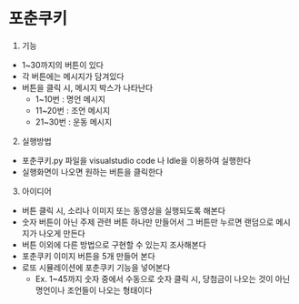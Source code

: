 # 포춘쿠키

1. 기능
 * 1~30까지의 버튼이 있다
 * 각 버튼에는 메시지가 담겨있다
 * 버튼을 클릭 시, 메시지 박스가 나타난다
   - 1~10번 : 명언 메시지
   - 11~20번 : 조언 메시지
   - 21~30번 : 운동 메시지

2. 실행방법
 * 포춘쿠키.py 파일을 visualstudio code 나 Idle을 이용하여 실행한다
 * 실행화면이 나오면 원하는 버튼을 클릭한다

3. 아이디어
 * 버튼 클릭 시, 소리나 이미지 또는 동영상을 실행되도록 해본다
 * 숫자 버튼이 아닌 주제 관련 버튼 하나만 만들어서 그 버튼만 누르면 랜덤으로 메시지가 나오게 만든다
 * 버튼 이외에 다른 방법으로 구현할 수 있는지 조사해본다
 * 포춘쿠키 이미지 버튼을 5개 만들어 본다
 * 로또 시뮬레이션에 포춘쿠키 기능을 넣어본다 
   - Ex. 1~45까지 숫자 중에서 수동으로 숫자 클릭 시, 당첨금이 나오는 것이 아닌 명언이나 조언들이 나오는 형태이다


